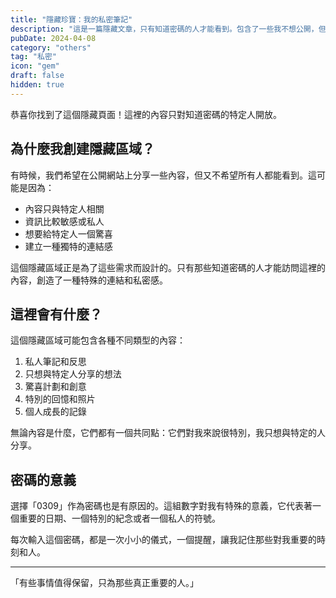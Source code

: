 ```yaml
---
title: "隱藏珍寶：我的私密筆記"
description: "這是一篇隱藏文章，只有知道密碼的人才能看到。包含了一些我不想公開，但希望特定人知道的內容。"
pubDate: 2024-04-08
category: "others"
tag: "私密"
icon: "gem"
draft: false
hidden: true
---
```


<div class="p-4 sm:p-6 bg-white dark:bg-slate-800 rounded-xl shadow-lg mb-6">
<p>恭喜你找到了這個隱藏頁面！這裡的內容只對知道密碼的特定人開放。</p>
</div>

## <i class="fas fa-star mr-2 text-sky-600 dark:text-sky-400"></i> 為什麼我創建隱藏區域？

有時候，我們希望在公開網站上分享一些內容，但又不希望所有人都能看到。這可能是因為：

* 內容只與特定人相關
* 資訊比較敏感或私人
* 想要給特定人一個驚喜
* 建立一種獨特的連結感

這個隱藏區域正是為了這些需求而設計的。只有那些知道密碼的人才能訪問這裡的內容，創造了一種特殊的連結和私密感。

## <i class="fas fa-gift mr-2 text-sky-600 dark:text-sky-400"></i> 這裡會有什麼？

這個隱藏區域可能包含各種不同類型的內容：

1. 私人筆記和反思
2. 只想與特定人分享的想法
3. 驚喜計劃和創意
4. 特別的回憶和照片
5. 個人成長的記錄

無論內容是什麼，它們都有一個共同點：它們對我來說很特別，我只想與特定的人分享。

## <i class="fas fa-key mr-2 text-sky-600 dark:text-sky-400"></i> 密碼的意義

選擇「0309」作為密碼也是有原因的。這組數字對我有特殊的意義，它代表著一個重要的日期、一個特別的紀念或者一個私人的符號。

每次輸入這個密碼，都是一次小小的儀式，一個提醒，讓我記住那些對我重要的時刻和人。

---

<div class="p-4 sm:p-6 bg-white dark:bg-slate-800 rounded-xl shadow-lg">
<p class="text-center italic">「有些事情值得保留，只為那些真正重要的人。」</p>
</div>
